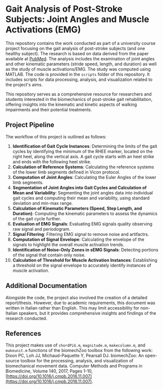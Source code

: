 # Gait Analysis of Post-Stroke Subjects: Joint Angles and Muscle Activations (EMG)

This repository contains the work conducted as part of a university course project focusing on the gait analysis of post-stroke subjects (and one healthy subject).
The research is based on data derived from the paper available at [PubMed](https://pubmed.ncbi.nlm.nih.gov/38040770/).
The analysis includes the examination of joint angles and other kinematic parameters (stride speed, length, and duration) as well as the study of muscle activations/EMG.
The study was computed using MATLAB. The code is provided in the `scripts` folder of this repository. It includes scripts for data processing, analysis, and visualization related to the project's aims.

This repository serves as a comprehensive resource for researchers and students interested in the biomechanics of post-stroke gait rehabilitation, offering insights into the kinematic and kinetic aspects of walking impairments and their potential treatments.


## Project Pipeline

The workflow of this project is outlined as follows:

1. **Identification of Gait Cycle Instances**: Determining the limits of the gait cycles by identifying the minimum of the RHEE marker, located on the right heel, along the vertical axis. A gait cycle starts with an heel strike and ends with the following heel strike.
2. **Calculation of Reference Systems**: Calculating the reference systems of the lower limb segments defined in Vicon protocol.
3. **Computation of Joint Angles**: Calculating the Euler Angles of the lower limb segments.
4. **Segmentation of Joint Angles into Gait Cycles and Calculation of Mean and Variability**: Segmenting the joint angles data into individual gait cycles and computing their mean and variability, using standard deviation and min-max range.
5. **Calculation of Kinematic Parameters (Speed, Step Length, and Duration)**: Computing the kinematic parameters to assess the dynamics of the gait cycle further.
6. **Evaluation of EMG Signals**: Evaluating EMG signals quality observing raw signal and periodogram.
7. **Signal Filtering**: Filtering EMG signal to remove noise and artifactrs.
8. **Computation of Signal Envelope**: Calculating the envelope of the signals to highlight the overall muscle activation trends.
9. **Identification of Noise-Only Zones in sEMG Signals**: Detecting portions of the signal that contain only noise.
10. **Calculation of Threshold for Muscle Activation Instances**: Establishing a threshold on the signal envelope to accurately identify instances of muscle activation.

## Additional Documentation

Alongside the code, the project also involved the creation of a detailed report/thesis. However, due to academic requirements, this document was written in Italian rather than English. This may limit accessibility for non-Italian speakers, but it provides comprehensive insights and findings of the research conducted.

## References

This project makes use of `chordPiG.m`, `magnitude.m`, `makecolumn.m`, and `makeunit.m` functions of the biomechZoo toolbox from the following work:
Dixon PC, Loh JJ, Michaud-Paquette Y, Pearsall DJ. biomechZoo: An open-source toolbox for the processing, analysis, and visualization of biomechanical movement data. Computer Methods and Programs in Biomedicine, Volume 140, 2017, Pages 1-10, [https://doi.org/10.1016/j.cmpb.2016.11.007](https://doi.org/10.1016/j.cmpb.2016.11.007).

